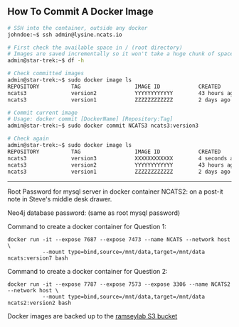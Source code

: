 ## How To Commit A Docker Image

```bash
# SSH into the container, outside any docker
johndoe:~$ ssh admin@lysine.ncats.io

# First check the available space in / (root directory)
# Images are saved incrementally so it won't take a huge chunk of space
admin@star-trek:~$ df -h

# Check committed images
admin@star-trek:~$ sudo docker image ls
REPOSITORY          TAG                 IMAGE ID            CREATED             SIZE
ncats3              version2            YYYYYYYYYYYY        43 hours ago        5.45GB
ncats3              version1            ZZZZZZZZZZZZ        2 days ago          5.45GB

# Commit current image
# Usage: docker commit [DockerName] [Repository:Tag]
admin@star-trek:~$ sudo docker commit NCATS3 ncats3:version3

# Check again
admin@star-trek:~$ sudo docker image ls
REPOSITORY          TAG                 IMAGE ID            CREATED             SIZE
ncats3              version3            XXXXXXXXXXXX        4 seconds ago       5.5GB
ncats3              version2            YYYYYYYYYYYY        43 hours ago        5.45GB
ncats3              version1            ZZZZZZZZZZZZ        2 days ago          5.45GB
```

-----

Root Password for mysql server in docker container NCATS2:  on a post-it note in Steve's middle desk drawer.

Neo4j database password:  (same as root mysql password)

Command to create a docker container for Question 1:

    docker run -it --expose 7687 --expose 7473 --name NCATS --network host \
               --mount type=bind,source=/mnt/data,target=/mnt/data ncats:version7 bash

Command to create a docker container for Question 2:
    
    docker run -it --expose 7787 --expose 7573 --expose 3306 --name NCATS2 --network host \
               --mount type=bind,source=/mnt/data,target=/mnt/data ncats2:version2 bash

Docker images are backed up to the [ramseylab S3 bucket](https://s3.console.aws.amazon.com/s3/buckets/ramseylab/ncats/?region=us-west-2&tab=overview)
